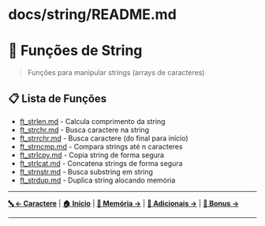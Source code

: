 # docs/string/README.md

# 📝 Funções de String

> Funções para manipular strings (arrays de caracteres)

## 📋 Lista de Funções

- [ft_strlen.md](ft_strlen.md) - Calcula comprimento da string
- [ft_strchr.md](ft_strchr.md) - Busca caractere na string
- [ft_strrchr.md](ft_strrchr.md) - Busca caractere (do final para início)
- [ft_strncmp.md](ft_strncmp.md) - Compara strings até n caracteres
- [ft_strlcpy.md](ft_strlcpy.md) - Copia string de forma segura
- [ft_strlcat.md](ft_strlcat.md) - Concatena strings de forma segura
- [ft_strnstr.md](ft_strnstr.md) - Busca substring em string
- [ft_strdup.md](ft_strdup.md) - Duplica string alocando memória

---

**[🔤 ← Caractere](../character/README.md)** | **[🏠 Início](../../README.md)** | **[🧠 Memória →](../memory/README.md)** | **[🔧 Adicionais →](../additional/README.md)** | **[🔗 Bonus →](../bonus/README.md)**

---
